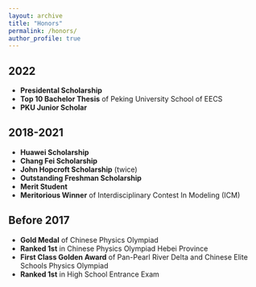 ```yaml
---
layout: archive
title: "Honors"
permalink: /honors/
author_profile: true
---
```


## 2022

- **Presidental Scholarship**
- **Top 10 Bachelor Thesis** of Peking University School of EECS
- **PKU Junior Scholar**
  
## 2018-2021

- **Huawei Scholarship**
- **Chang Fei Scholarship**
- **John Hopcroft Scholarship** (twice)
- **Outstanding Freshman Scholarship**
- **Merit Student**
- **Meritorious Winner** of Interdisciplinary Contest In Modeling (ICM)

## Before 2017

- **Gold Medal** of Chinese Physics Olympiad
- **Ranked 1st** in Chinese Physics Olympiad Hebei Province
- **First Class Golden Award** of Pan-Pearl River Delta and Chinese Elite Schools Physics Olympiad
- **Ranked 1st** in High School Entrance Exam